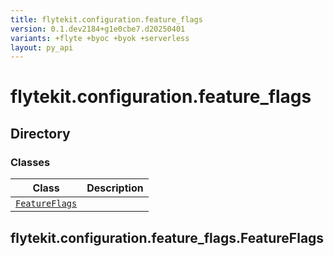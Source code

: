```yaml
---
title: flytekit.configuration.feature_flags
version: 0.1.dev2184+g1e0cbe7.d20250401
variants: +flyte +byoc +byok +serverless
layout: py_api
---
```


# flytekit.configuration.feature_flags

## Directory

### Classes

| Class | Description |
|-|-|
| [`FeatureFlags`](.././flytekit.configuration.feature_flags#flytekitconfigurationfeature_flagsfeatureflags) |  |

## flytekit.configuration.feature_flags.FeatureFlags

